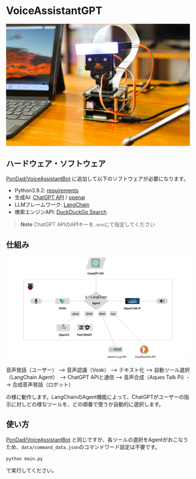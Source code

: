 # VoiceAssistantGPT
![img1](https://github.com/PonDad/VoiceAssistantGPT/blob/main/images/vagpt2.JPG)

## ハードウェア・ソフトウェア

[PonDad/VoiceAssistantBot](https://github.com/PonDad/VoiceAssistantBot/tree/main) に追加して以下のソフトウェアが必要になります。

- Python3.9.2: [requirements](https://github.com/PonDad/VoiceAssistantGPT/blob/main/requirements.txt)
- 生成AI: [ChatGPT API](https://openai.com/blog/introducing-chatgpt-and-whisper-apis) / [openai](https://pypi.org/project/openai/)
- LLMフレームワーク: [LangChain](https://python.langchain.com/docs/get_started/installation)
- 検索エンジンAPI: [DuckDuckGo Search](https://github.com/deedy5/duckduckgo_search)

> **Note**
> ChatGPT APIのAPIキーを`.env`にて指定してください

## 仕組み
![img2](https://github.com/PonDad/VoiceAssistantGPT/blob/main/images/chart_2.png)

音声発話（ユーザー） --> 音声認識（Vosk） --> テキスト化 --> 自動ツール選択（LangChain Agent） --> ChatGPT APIと通信 --> 音声合成（Aques Talk Pi）--> 合成音声発話（ロボット）

の様に動作します。LangChainのAgent機能によって、ChatGPTがユーザーの指示に対しどの様なツールを、どの順番で使うか自動的に選択します。

## 使い方

[PonDad/VoiceAssistantBot](https://github.com/PonDad/VoiceAssistantBot/tree/main) と同じですが、各ツールの選択をAgentがおこなうため、`data/command_data.json`のコマンドワード設定は不要です。

```bash
python main.py
```
で実行してください。
